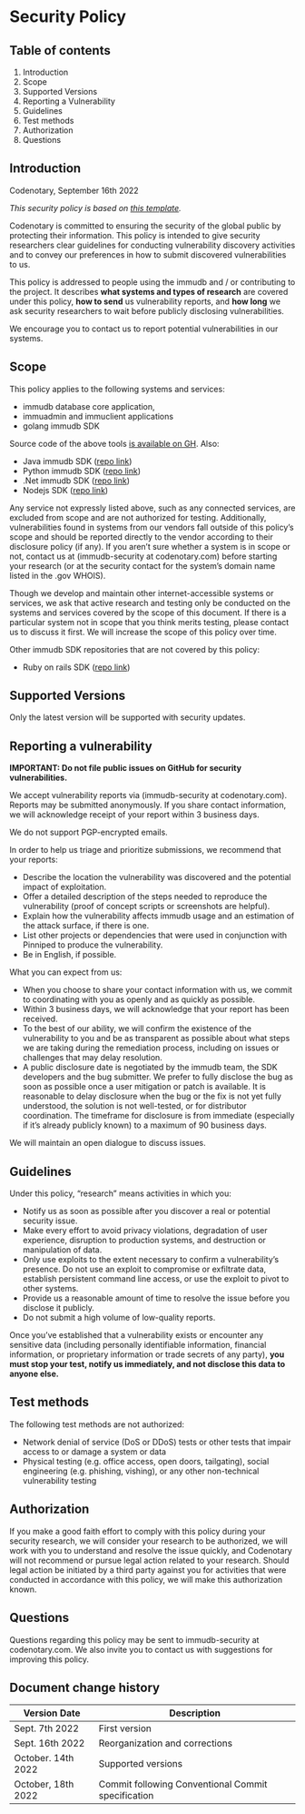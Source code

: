 # Security Policy

## Table of contents

1. Introduction
2. Scope
3. Supported Versions
4. Reporting a Vulnerability
5. Guidelines
6. Test methods
7. Authorization
8. Questions

## Introduction

Codenotary, September 16th 2022

*This security policy is based on [this template](https://www.cisa.gov/vulnerability-disclosure-policy-template).*

Codenotary is committed to ensuring the security of the global public by protecting their information. This policy is intended to give security researchers clear guidelines for conducting vulnerability discovery activities and to convey our preferences in how to submit discovered vulnerabilities to us.

This policy is addressed to people using the immudb and / or contributing to the project. It describes **what systems and types of research** are covered under this policy, **how to send** us vulnerability reports, and **how long** we ask security researchers to wait before publicly disclosing vulnerabilities.

We encourage you to contact us to report potential vulnerabilities in our systems.

## Scope

This policy applies to the following systems and services:

- immudb database core application, 
- immuadmin and immuclient applications
- golang immudb SDK

Source code of the above tools [is available on GH](https://github.com/codenotary/immudb).
Also:

- Java immudb SDK ([repo link](https://github.com/codenotary/immudb4j))
- Python immudb SDK ([repo link](https://github.com/codenotary/immudb-py))
- .Net immudb SDK ([repo link](https://github.com/codenotary/immudb4net))
- Nodejs SDK ([repo link](https://github.com/codenotary/immudb-node))

Any service not expressly listed above, such as any connected services, are excluded from scope and are not authorized for testing. Additionally, vulnerabilities found in systems from our vendors fall outside of this policy’s scope and should be reported directly to the vendor according to their disclosure policy (if any). If you aren’t sure whether a system is in scope or not, contact us at (immudb-security at codenotary.com) before starting your research (or at the security contact for the system’s domain name listed in the .gov WHOIS).

Though we develop and maintain other internet-accessible systems or services, we ask that active research and testing only be conducted on the systems and services covered by the scope of this document. If there is a particular system not in scope that you think merits testing, please contact us to discuss it first. We will increase the scope of this policy over time.

Other immudb SDK repositories that are not covered by this policy:

- Ruby on rails SDK ([repo link](https://github.com/ankane/immudb-ruby))

## Supported Versions

Only the latest version will be supported with security updates.

## Reporting a vulnerability

**IMPORTANT: Do not file public issues on GitHub for security vulnerabilities.**

We accept vulnerability reports via (immudb-security at codenotary.com). Reports may be submitted anonymously. If you share contact information, we will acknowledge receipt of your report within 3 business days.

We do not support PGP-encrypted emails.

In order to help us triage and prioritize submissions, we recommend that your reports:

- Describe the location the vulnerability was discovered and the potential impact of exploitation.
- Offer a detailed description of the steps needed to reproduce the vulnerability (proof of concept scripts or screenshots are helpful).
- Explain how the vulnerability affects immudb usage and an estimation of the attack surface, if there is one.
- List other projects or dependencies that were used in conjunction with Pinniped to produce the vulnerability.
- Be in English, if possible.

What you can expect from us:

- When you choose to share your contact information with us, we commit to coordinating with you as openly and as quickly as possible.
- Within 3 business days, we will acknowledge that your report has been received.
- To the best of our ability, we will confirm the existence of the vulnerability to you and be as transparent as possible about what steps we are taking during the remediation process, including on issues or challenges that may delay resolution.
- A public disclosure date is negotiated by the immudb team, the SDK developers and the bug submitter. We prefer to fully disclose the bug as soon as possible once a user mitigation or patch is available. It is reasonable to delay disclosure when the bug or the fix is not yet fully understood, the solution is not well-tested, or for distributor coordination. The timeframe for disclosure is from immediate (especially if it’s already publicly known) to a maximum of 90 business days.  

We will maintain an open dialogue to discuss issues.

## Guidelines

Under this policy, “research” means activities in which you:

- Notify us as soon as possible after you discover a real or potential security issue.
- Make every effort to avoid privacy violations, degradation of user experience, disruption to production systems, and destruction or manipulation of data.
- Only use exploits to the extent necessary to confirm a vulnerability’s presence. Do not use an exploit to compromise or exfiltrate data, establish persistent command line access, or use the exploit to pivot to other systems.
- Provide us a reasonable amount of time to resolve the issue before you disclose it publicly.
- Do not submit a high volume of low-quality reports.

Once you’ve established that a vulnerability exists or encounter any sensitive data (including personally identifiable information, financial information, or proprietary information or trade secrets of any party), **you must stop your test, notify us immediately, and not disclose this data to anyone else.**

## Test methods

The following test methods are not authorized:

- Network denial of service (DoS or DDoS) tests or other tests that impair access to or damage a system or data
- Physical testing (e.g. office access, open doors, tailgating), social engineering (e.g. phishing, vishing), or any other non-technical vulnerability testing

## Authorization

If you make a good faith effort to comply with this policy during your security research, we will consider your research to be authorized, we will work with you to understand and resolve the issue quickly, and Codenotary will not recommend or pursue legal action related to your research. Should legal action be initiated by a third party against you for activities that were conducted in accordance with this policy, we will make this authorization known.

## Questions

Questions regarding this policy may be sent to immudb-security at codenotary.com. We also invite you to contact us with suggestions for improving this policy.

## Document change history

| Version Date | Description          |
| ------- | ------------------ |
| Sept. 7th 2022   | First version |
| Sept. 16th 2022   | Reorganization and corrections |
| October. 14th 2022   | Supported versions |
| October, 18th 2022   | Commit following Conventional Commit specification |
